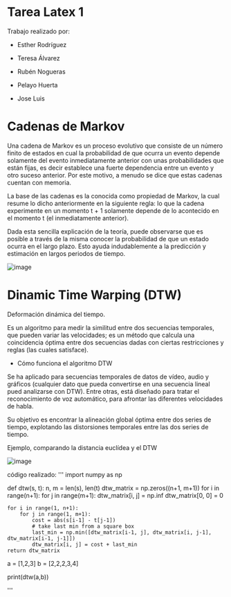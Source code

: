 # Tarea Latex 1

Trabajo realizado por: 

*  Esther Rodríguez 

*  Teresa Álvarez 

*  Rubén Nogueras

*  Pelayo Huerta

*  Jose Luis
  
  # Cadenas de Markov
  
  Una cadena de Markov es un proceso evolutivo que consiste de un número finito de estados en cual la probabilidad de que ocurra un evento depende solamente del evento inmediatamente anterior con unas probabilidades que están fijas, es decir establece una fuerte dependencia entre un evento y otro suceso anterior.
Por este motivo, a menudo se dice que estas cadenas cuentan con memoria.

La base de las cadenas es la conocida como propiedad de Markov, la cual resume lo dicho anteriormente en la siguiente regla: lo que la cadena experimente en un momento t + 1 solamente depende de lo acontecido en el momento t (el inmediatamente anterior).

Dada esta sencilla explicación de la teoría, puede observarse que es posible a través de la misma conocer la probabilidad de que un estado ocurra en el largo plazo. Esto ayuda indudablemente a la predicción y estimación en largos periodos de tiempo.

![image](https://user-images.githubusercontent.com/91721860/193780269-711ade0f-0da7-4dbc-8ec2-340b099418a6.png)

  
# Dinamic Time Warping (DTW)
Deformación dinámica del tiempo.

Es un algoritmo para medir la similitud entre dos secuencias temporales, que pueden variar las velocidades; es un método que calcula una coincidencia óptima entre dos secuencias dadas con ciertas restricciones y reglas (las cuales satisface).

* Cómo funciona el algoritmo DTW

Se ha aplicado para secuencias temporales de datos de vídeo, audio y gráficos (cualquier dato que pueda convertirse en una secuencia lineal pued analizarse con DTW).
Entre otras, está diseñado para tratar el reconocimiento de voz automático, para afrontar las diferentes velocidades de habla.

Su objetivo es encontrar la alineación global óptima entre dos series de tiempo, explotando las distorsiones temporales entre las dos series de tiempo.

Ejemplo, comparando la distancia euclídea y el DTW

![image](https://user-images.githubusercontent.com/91721860/193786916-10777e35-933b-4cf8-990f-e0f9d57021cd.png)


código realizado: 
'''
import numpy as np


def dtw(s, t):
    n, m = len(s), len(t)
    dtw_matrix = np.zeros((n+1, m+1))
    for i in range(n+1):
        for j in range(m+1):
            dtw_matrix[i, j] = np.inf
    dtw_matrix[0, 0] = 0
    
    for i in range(1, n+1):
        for j in range(1, m+1):
            cost = abs(s[i-1] - t[j-1])
            # take last min from a square box
            last_min = np.min([dtw_matrix[i-1, j], dtw_matrix[i, j-1], dtw_matrix[i-1, j-1]])
            dtw_matrix[i, j] = cost + last_min
    return dtw_matrix


a = [1,2,3]
b = [2,2,2,3,4]

print(dtw(a,b))

'''
